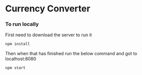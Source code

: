 # Currency Converter

### To run locally
First need to download the server to run it
```bash
npm install
```
Then when that has finished run the below command and got to localhost:8080
```bash
npm start
```